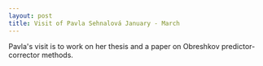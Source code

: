 ```yaml
---
layout: post
title: Visit of Pavla Sehnalová January - March
---
```


Pavla's visit is to work on her thesis and a paper on Obreshkov predictor-corrector methods.
